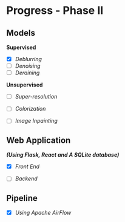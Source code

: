 # Progress - Phase II

## Models 

**Supervised**  
- [x] *Deblurring* 
- [ ] *Denoising* 
- [ ] *Deraining* 

**Unsupervised** 
- [ ] *Super-resolution* 
- [ ] *Colorization* 
- [ ] *Image Inpainting* 



## Web Application 

***(Using Flask, React and A SQLite database)*** 
- [x] *Front End* 
- [ ] *Backend* 



## Pipeline 

- [x] *Using Apache AirFlow* 

